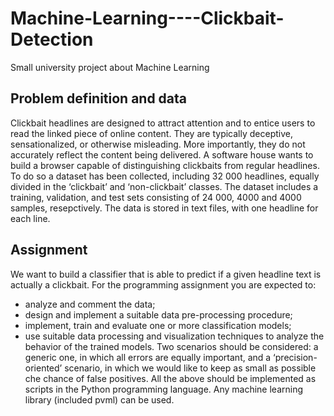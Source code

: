 # Machine-Learning----Clickbait-Detection
Small university project about Machine Learning

## Problem definition and data
Clickbait headlines are designed to attract attention and to entice users to read the linked piece of online content. They are typically deceptive, sensationalized, or otherwise misleading. More importantly, they do not accurately reflect the content being delivered.
A software house wants to build a browser capable of distinguishing clickbaits from regular headlines. To do so a dataset has been collected, including 32 000 headlines, equally divided in the ‘clickbait’ and ‘non-clickbait’ classes. The dataset includes a training, validation, and test sets consisting of 24 000, 4000 and 4000 samples, resepctively. The data is stored in text files, with one headline for each line.

## Assignment
We want to build a classifier that is able to predict if a given headline text is actually a clickbait. For the programming assignment you are expected to:
- analyze and comment the data;
- design and implement a suitable data pre-processing procedure;
- implement, train and evaluate one or more classification models;
- use suitable data processing and visualization techniques to analyze the behavior of the trained models.
Two scenarios should be considered: a generic one, in which all errors are equally important, and a ‘precision-oriented’ scenario, in which we would like to keep as small as possible che chance of false positives.
All the above should be implemented as scripts in the Python programming language.
Any machine learning library (included pvml) can be used.

